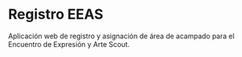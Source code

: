 # Registro EEAS

Aplicación web de registro y asignación de área de acampado para el Encuentro de Expresión y Arte Scout.
